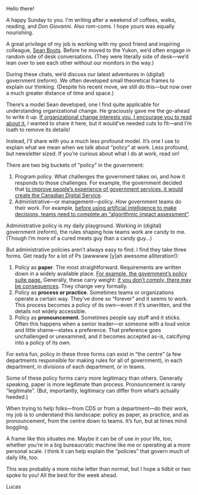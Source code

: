 Hello there!

A happy Sunday to you. I'm writing after a weekend of coffees, walks, reading, and _Don Giovanni_. Also rom-coms. I hope yours was equally nourishing.

A great privilege of my job is working with my good friend and inspiring colleague, [Sean Boots](https://twitter.com/sboots/). Before he moved to the Yukon, we’d often engage in random side of desk conversations. (They were literally side of desk—we’d lean over to see each other without our monitors in the way.)

During these chats, we’d discuss our latest adventures in (digital) government (reform). We often developed small theoretical frames to explain our thinking. (Despite his recent move, we still do this—but now over a much greater distance of time and space.)

There’s a model Sean developed, one I find quite applicable for understanding organizational change. He graciously gave me the go-ahead to write it up. [If organizational change interests you, I encourage you to read about it.](https://lucascherkewski.com/study/people-positions/) I wanted to share it here, but it would’ve needed cuts to fit—and I’m loath to remove its details!

Instead, I’ll share with you a much less profound model. It’s one I use to explain what we mean when we talk about “policy” at work. Less profound, but newsletter sized. If you’re curious about what I do at work, read on!

There are two big buckets of “policy” in the government:

1. Program policy. What challenges the government takes on, and how it responds to those challenges. For example, the government decided that [to improve people’s experience of government services, it would create the Canadian Digital Service](https://digital.canada.ca/).
2. Administrative—or management—policy. _How_ government teams do their work. For example, [before using artificial intelligence to make decisions, teams need to complete an “algorithmic impact assessment”](https://www.tbs-sct.gc.ca/pol/doc-eng.aspx?id=32592).

Administrative policy is my daily playground. Working in (digital) government (reform), the rules shaping how teams work are candy to me. (Though I’m more of a cured meats guy than a candy guy…)

But administrative policies aren’t always easy to find. I find they take three forms. Get ready for a lot of Ps (awwwww [y]ah awesome alliteration!):

1. Policy as **paper**. The most straightforward. Requirements are written down in a widely available place. [For example, the government’s policy suite page.](https://www.tbs-sct.gc.ca/pol/index-eng.aspx) Generally, these carry weight: [if you don’t comply, there may be consequences](https://www.tbs-sct.gc.ca/pol/doc-eng.aspx?id=17151). They change very formally.
2. Policy as **process or practice**. Sometimes teams or organizations operate a certain way. They’ve done so “forever” and it seems to work. This process becomes a policy of its own—even if it’s unwritten, and the details not widely accessible.
3. Policy as **pronouncement**. Sometimes people say stuff and it sticks. Often this happens when a senior leader—or someone with a loud voice and little shame—states a preference. That preference goes unchallenged or unexamined, and it becomes accepted as-is, calcifying into a policy of its own.

For extra fun, policy in these three forms can exist in “the centre” (a few departments responsible for making rules for all of government), in each department, in divisions of each department, or in teams.

Some of these policy forms carry more legitimacy than others. Generally speaking, paper is more legitimate than process. Pronouncement is rarely “legitimate”. (But, importantly, legitimacy can differ from what’s actually heeded.)

When trying to help folks—from CDS or from a department—do their work, my job is to understand this landscape: policy as paper, as practice, and as pronouncement, from the centre down to teams. It’s fun, but at times mind boggling.

A frame like this situates me. Maybe it can be of use in your life, too, whether you’re in a big bureaucratic machine like me or operating at a more personal scale. I think it can help explain the “policies” that govern much of daily life, too.

This was probably a more niche letter than normal, but I hope a tidbit or two spoke to you! All the best for the week ahead.

Lucas